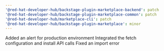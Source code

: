 ```yaml
---
'@red-hat-developer-hub/backstage-plugin-marketplace-backend': patch
'@red-hat-developer-hub/backstage-plugin-marketplace-common': patch
'@red-hat-developer-hub/marketplace-cli': patch
'@red-hat-developer-hub/backstage-plugin-marketplace': minor
---
```


Added an alert for production environment
Integrated the fetch configuration and install API calls
Fixed an import error
